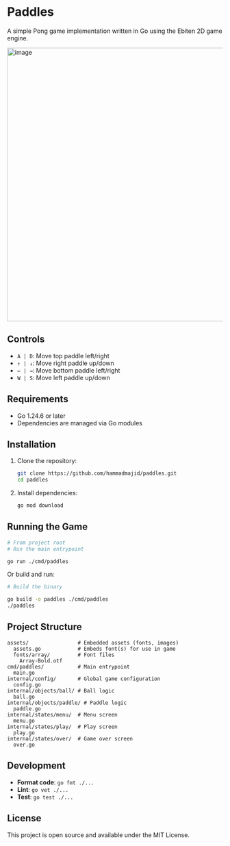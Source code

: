 # Paddles

A simple Pong game implementation written in Go using the Ebiten 2D game engine.

<img width="762" height="639" alt="image" src="https://github.com/user-attachments/assets/163a1838-ebe0-4cb1-81b4-1421c943a00e" />

## Controls

- `A | D`: Move top paddle left/right
- `↑ | ↓`: Move right paddle up/down
- `← | →`: Move bottom paddle left/right
- `W | S`: Move left paddle up/down

## Requirements

- Go 1.24.6 or later
- Dependencies are managed via Go modules

## Installation

1. Clone the repository:
   ```bash
   git clone https://github.com/hammadmajid/paddles.git
   cd paddles
   ```

2. Install dependencies:
   ```bash
   go mod download
   ```

## Running the Game

```bash
# From project root
# Run the main entrypoint

go run ./cmd/paddles
```

Or build and run:
```bash
# Build the binary

go build -o paddles ./cmd/paddles
./paddles
```

## Project Structure

```
assets/                # Embedded assets (fonts, images)
  assets.go            # Embeds font(s) for use in game
  fonts/array/         # Font files
    Array-Bold.otf
cmd/paddles/           # Main entrypoint
  main.go
internal/config/       # Global game configuration
  config.go
internal/objects/ball/ # Ball logic
  ball.go
internal/objects/paddle/ # Paddle logic
  paddle.go
internal/states/menu/  # Menu screen
  menu.go
internal/states/play/  # Play screen
  play.go
internal/states/over/  # Game over screen
  over.go
```

## Development

- **Format code**: `go fmt ./...`
- **Lint**: `go vet ./...`
- **Test**: `go test ./...`

## License

This project is open source and available under the MIT License.
